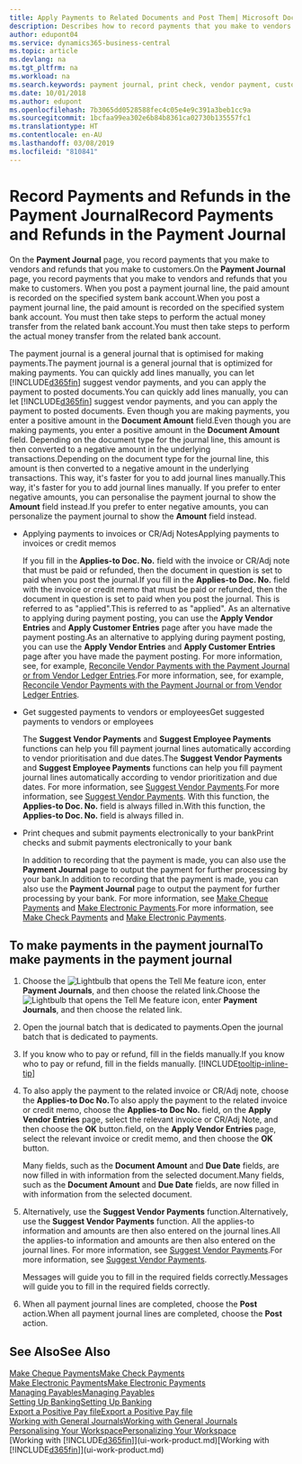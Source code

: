 ```yaml
---
title: Apply Payments to Related Documents and Post Them| Microsoft Docs
description: Describes how to record payments that you make to vendors and refunds that you make to customers.
author: edupont04
ms.service: dynamics365-business-central
ms.topic: article
ms.devlang: na
ms.tgt_pltfrm: na
ms.workload: na
ms.search.keywords: payment journal, print check, vendor payment, customer refund, creditor, debt, balance due, AP
ms.date: 10/01/2018
ms.author: edupont
ms.openlocfilehash: 7b3065dd0528588fec4c05e4e9c391a3beb1cc9a
ms.sourcegitcommit: 1bcfaa99ea302e6b84b8361ca02730b135557fc1
ms.translationtype: HT
ms.contentlocale: en-AU
ms.lasthandoff: 03/08/2019
ms.locfileid: "810841"
---
```

# <a name="record-payments-and-refunds-in-the-payment-journal"></a><span data-ttu-id="acf06-103">Record Payments and Refunds in the Payment Journal</span><span class="sxs-lookup"><span data-stu-id="acf06-103">Record Payments and Refunds in the Payment Journal</span></span>

<span data-ttu-id="acf06-104">On the **Payment Journal** page, you record payments that you make to vendors and refunds that you make to customers.</span><span class="sxs-lookup"><span data-stu-id="acf06-104">On the **Payment Journal** page, you record payments that you make to vendors and refunds that you make to customers.</span></span> <span data-ttu-id="acf06-105">When you post a payment journal line, the paid amount is recorded on the specified system bank account.</span><span class="sxs-lookup"><span data-stu-id="acf06-105">When you post a payment journal line, the paid amount is recorded on the specified system bank account.</span></span> <span data-ttu-id="acf06-106">You must then take steps to perform the actual money transfer from the related bank account.</span><span class="sxs-lookup"><span data-stu-id="acf06-106">You must then take steps to perform the actual money transfer from the related bank account.</span></span>  

<span data-ttu-id="acf06-107">The payment journal is a general journal that is optimised for making payments.</span><span class="sxs-lookup"><span data-stu-id="acf06-107">The payment journal is a general journal that is optimized for making payments.</span></span> <span data-ttu-id="acf06-108">You can quickly add lines manually, you can let [!INCLUDE[d365fin](includes/d365fin_md.md)] suggest vendor payments, and you can apply the payment to posted documents.</span><span class="sxs-lookup"><span data-stu-id="acf06-108">You can quickly add lines manually, you can let [!INCLUDE[d365fin](includes/d365fin_md.md)] suggest vendor payments, and you can apply the payment to posted documents.</span></span> <span data-ttu-id="acf06-109">Even though you are making payments, you enter a positive amount in the **Document Amount** field.</span><span class="sxs-lookup"><span data-stu-id="acf06-109">Even though you are making payments, you enter a positive amount in the **Document Amount** field.</span></span> <span data-ttu-id="acf06-110">Depending on the document type for the journal line, this amount is then converted to a negative amount in the underlying transactions.</span><span class="sxs-lookup"><span data-stu-id="acf06-110">Depending on the document type for the journal line, this amount is then converted to a negative amount in the underlying transactions.</span></span> <span data-ttu-id="acf06-111">This way, it's faster for you to add journal lines manually.</span><span class="sxs-lookup"><span data-stu-id="acf06-111">This way, it's faster for you to add journal lines manually.</span></span> <span data-ttu-id="acf06-112">If you prefer to enter negative amounts, you can personalise the payment journal to show the **Amount** field instead.</span><span class="sxs-lookup"><span data-stu-id="acf06-112">If you prefer to enter negative amounts, you can personalize the payment journal to show the **Amount** field instead.</span></span>  

- <span data-ttu-id="acf06-113">Applying payments to invoices or CR/Adj Notes</span><span class="sxs-lookup"><span data-stu-id="acf06-113">Applying payments to invoices or credit memos</span></span>

    <span data-ttu-id="acf06-114">If you fill in the **Applies-to Doc. No.** field with the invoice or CR/Adj note that must be paid or refunded, then the document in question is set to paid when you post the journal.</span><span class="sxs-lookup"><span data-stu-id="acf06-114">If you fill in the **Applies-to Doc. No.** field with the invoice or credit memo that must be paid or refunded, then the document in question is set to paid when you post the journal.</span></span> <span data-ttu-id="acf06-115">This is referred to as "applied".</span><span class="sxs-lookup"><span data-stu-id="acf06-115">This is referred to as "applied".</span></span> <span data-ttu-id="acf06-116">As an alternative to applying during payment posting, you can use the **Apply Vendor Entries** and **Apply Customer Entries** page after you have made the payment posting.</span><span class="sxs-lookup"><span data-stu-id="acf06-116">As an alternative to applying during payment posting, you can use the **Apply Vendor Entries** and **Apply Customer Entries** page after you have made the payment posting.</span></span> <span data-ttu-id="acf06-117">For more information, see, for example, [Reconcile Vendor Payments with the Payment Journal or from Vendor Ledger Entries](payables-how-apply-purchase-transactions-manually.md).</span><span class="sxs-lookup"><span data-stu-id="acf06-117">For more information, see, for example, [Reconcile Vendor Payments with the Payment Journal or from Vendor Ledger Entries](payables-how-apply-purchase-transactions-manually.md).</span></span>  

- <span data-ttu-id="acf06-118">Get suggested payments to vendors or employees</span><span class="sxs-lookup"><span data-stu-id="acf06-118">Get suggested payments to vendors or employees</span></span>

    <span data-ttu-id="acf06-119">The **Suggest Vendor Payments** and **Suggest Employee Payments** functions can help you fill payment journal lines automatically according to vendor prioritisation and due dates.</span><span class="sxs-lookup"><span data-stu-id="acf06-119">The **Suggest Vendor Payments** and **Suggest Employee Payments** functions can help you fill payment journal lines automatically according to vendor prioritization and due dates.</span></span> <span data-ttu-id="acf06-120">For more information, see [Suggest Vendor Payments](payables-how-suggest-vendor-payments.md).</span><span class="sxs-lookup"><span data-stu-id="acf06-120">For more information, see [Suggest Vendor Payments](payables-how-suggest-vendor-payments.md).</span></span> <span data-ttu-id="acf06-121">With this function, the **Applies-to Doc. No.** field is always filled in.</span><span class="sxs-lookup"><span data-stu-id="acf06-121">With this function, the **Applies-to Doc. No.** field is always filled in.</span></span>  

- <span data-ttu-id="acf06-122">Print cheques and submit payments electronically to your bank</span><span class="sxs-lookup"><span data-stu-id="acf06-122">Print checks and submit payments electronically to your bank</span></span>

    <span data-ttu-id="acf06-123">In addition to recording that the payment is made, you can also use the **Payment Journal** page to output the payment for further processing by your bank.</span><span class="sxs-lookup"><span data-stu-id="acf06-123">In addition to recording that the payment is made, you can also use the **Payment Journal** page to output the payment for further processing by your bank.</span></span> <span data-ttu-id="acf06-124">For more information, see [Make Cheque Payments](payables-how-work-checks.md) and [Make Electronic Payments](payables-how-export-payments-bank-file.md).</span><span class="sxs-lookup"><span data-stu-id="acf06-124">For more information, see [Make Check Payments](payables-how-work-checks.md) and [Make Electronic Payments](payables-how-export-payments-bank-file.md).</span></span>  

## <a name="to-make-payments-in-the-payment-journal"></a><span data-ttu-id="acf06-125">To make payments in the payment journal</span><span class="sxs-lookup"><span data-stu-id="acf06-125">To make payments in the payment journal</span></span>

1. <span data-ttu-id="acf06-126">Choose the ![Lightbulb that opens the Tell Me feature](media/ui-search/search_small.png "Tell me what you want to do") icon, enter **Payment Journals**, and then choose the related link.</span><span class="sxs-lookup"><span data-stu-id="acf06-126">Choose the ![Lightbulb that opens the Tell Me feature](media/ui-search/search_small.png "Tell me what you want to do") icon, enter **Payment Journals**, and then choose the related link.</span></span>
2. <span data-ttu-id="acf06-127">Open the journal batch that is dedicated to payments.</span><span class="sxs-lookup"><span data-stu-id="acf06-127">Open the journal batch that is dedicated to payments.</span></span>
3. <span data-ttu-id="acf06-128">If you know who to pay or refund, fill in the fields manually.</span><span class="sxs-lookup"><span data-stu-id="acf06-128">If you know who to pay or refund, fill in the fields manually.</span></span> [!INCLUDE[tooltip-inline-tip](includes/tooltip-inline-tip_md.md)]
4. <span data-ttu-id="acf06-129">To also apply the payment to the related invoice or CR/Adj note, choose the **Applies-to Doc No.**</span><span class="sxs-lookup"><span data-stu-id="acf06-129">To also apply the payment to the related invoice or credit memo, choose the **Applies-to Doc No.**</span></span> <span data-ttu-id="acf06-130">field, on the **Apply Vendor Entries** page, select the relevant invoice or CR/Adj Note, and then choose the **OK** button.</span><span class="sxs-lookup"><span data-stu-id="acf06-130">field, on the **Apply Vendor Entries** page, select the relevant invoice or credit memo, and then choose the **OK** button.</span></span>

    <span data-ttu-id="acf06-131">Many fields, such as the **Document Amount** and **Due Date** fields, are now filled in with information from the selected document.</span><span class="sxs-lookup"><span data-stu-id="acf06-131">Many fields, such as the **Document Amount** and **Due Date** fields, are now filled in with information from the selected document.</span></span>
5. <span data-ttu-id="acf06-132">Alternatively, use the **Suggest Vendor Payments** function.</span><span class="sxs-lookup"><span data-stu-id="acf06-132">Alternatively, use the **Suggest Vendor Payments** function.</span></span> <span data-ttu-id="acf06-133">All the applies-to information and amounts are then also entered on the journal lines.</span><span class="sxs-lookup"><span data-stu-id="acf06-133">All the applies-to information and amounts are then also entered on the journal lines.</span></span> <span data-ttu-id="acf06-134">For more information, see [Suggest Vendor Payments](payables-how-suggest-vendor-payments.md).</span><span class="sxs-lookup"><span data-stu-id="acf06-134">For more information, see [Suggest Vendor Payments](payables-how-suggest-vendor-payments.md).</span></span>

    <span data-ttu-id="acf06-135">Messages will guide you to fill in the required fields correctly.</span><span class="sxs-lookup"><span data-stu-id="acf06-135">Messages will guide you to fill in the required fields correctly.</span></span>
6.  <span data-ttu-id="acf06-136">When all payment journal lines are completed, choose the **Post** action.</span><span class="sxs-lookup"><span data-stu-id="acf06-136">When all payment journal lines are completed, choose the **Post** action.</span></span>

## <a name="see-also"></a><span data-ttu-id="acf06-137">See Also</span><span class="sxs-lookup"><span data-stu-id="acf06-137">See Also</span></span>
[<span data-ttu-id="acf06-138">Make Cheque Payments</span><span class="sxs-lookup"><span data-stu-id="acf06-138">Make Check Payments</span></span>](payables-how-work-checks.md)  
[<span data-ttu-id="acf06-139">Make Electronic Payments</span><span class="sxs-lookup"><span data-stu-id="acf06-139">Make Electronic Payments</span></span>](payables-how-export-payments-bank-file.md)  
[<span data-ttu-id="acf06-140">Managing Payables</span><span class="sxs-lookup"><span data-stu-id="acf06-140">Managing Payables</span></span>](payables-manage-payables.md)  
[<span data-ttu-id="acf06-141">Setting Up Banking</span><span class="sxs-lookup"><span data-stu-id="acf06-141">Setting Up Banking</span></span>](bank-setup-banking.md)  
[<span data-ttu-id="acf06-142">Export a Positive Pay file</span><span class="sxs-lookup"><span data-stu-id="acf06-142">Export a Positive Pay file</span></span>](finance-how-positive-pay.md)  
[<span data-ttu-id="acf06-143">Working with General Journals</span><span class="sxs-lookup"><span data-stu-id="acf06-143">Working with General Journals</span></span>](ui-work-general-journals.md)  
[<span data-ttu-id="acf06-144">Personalising Your Workspace</span><span class="sxs-lookup"><span data-stu-id="acf06-144">Personalizing Your Workspace</span></span>](ui-personalization-user.md)  
<span data-ttu-id="acf06-145">[Working with [!INCLUDE[d365fin](includes/d365fin_md.md)]](ui-work-product.md)</span><span class="sxs-lookup"><span data-stu-id="acf06-145">[Working with [!INCLUDE[d365fin](includes/d365fin_md.md)]](ui-work-product.md)</span></span>  

